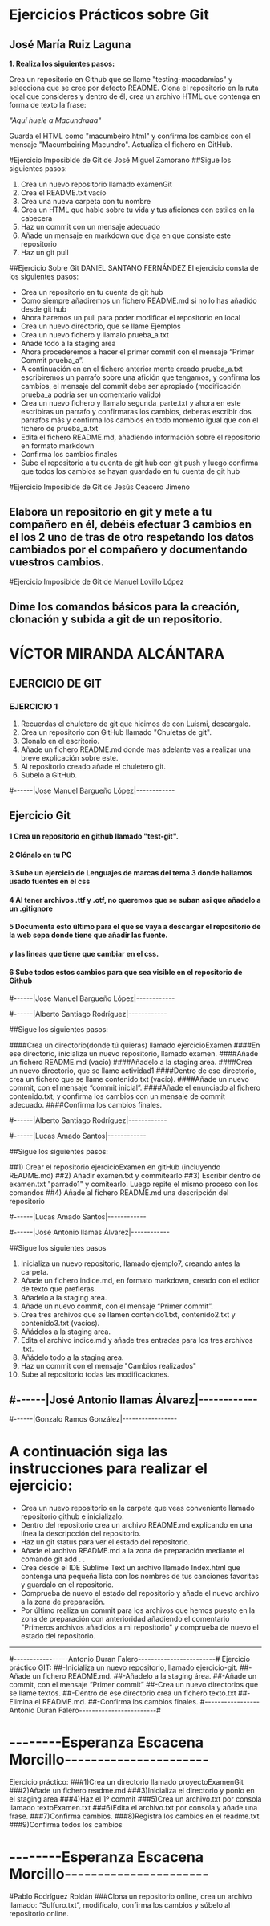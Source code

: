 # Ejercicios Prácticos sobre Git

## José María Ruiz Laguna

**1. Realiza los siguientes pasos:**

Crea un repositorio en Github que se llame "testing-macadamias" y selecciona que se cree por defecto README.
Clona el repositorio en la ruta local que consideres y dentro de él, crea un archivo HTML que contenga en forma de texto la frase:

_"Aquí huele a Macundraaa"_

Guarda el HTML como "macumbeiro.html" y confirma los cambios con el mensaje "Macumbeiring Macundro".
Actualiza el fichero en GitHub.

#Ejercicio Imposiblde de Git de José Miguel Zamorano
##Sigue los siguientes pasos:
1. Crea un nuevo repositorio llamado exámenGit
2. Crea el README.txt vacío
3. Crea una nueva carpeta con tu nombre
4. Crea un HTML que hable sobre tu vida y tus aficiones con estilos en la cabecera
5. Haz un commit con un mensaje adecuado
6. Añade un mensaje en markdown que diga en que consiste este repositorio
7. Haz un git pull

##Ejercicio Sobre Git DANIEL SANTANO FERNÁNDEZ
El ejercicio consta de los siguientes pasos:
* Crea un repositorio en tu cuenta de git hub
* Como siempre añadiremos un fichero README.md si no lo has añadido desde git hub
* Ahora haremos un pull para poder modificar el repositorio en local
* Crea un nuevo directorio, que se llame Ejemplos
* Crea un nuevo fichero y llamalo prueba_a.txt
* Añade todo a la staging area
* Ahora procederemos a hacer el primer commit con el mensaje “Primer Commit prueba_a”.
* A continuación en en el fichero anterior mente creado prueba_a.txt escribiremos un parrafo sobre una afición que tengamos, y confirma los cambios, el mensaje del commit debe ser apropiado (modificación prueba_a podria ser un comentario valido)
* Crea un nuevo fichero y llamalo segunda_parte.txt y ahora en este escribiras un parrafo y confirmaras los cambios, deberas escribir dos parrafos más y confirma los cambios en todo momento igual que con el fichero de prueba_a.txt
* Edita el fichero README.md, añadiendo información sobre el repositorio en formato markdown
* Confirma los cambios finales
* Sube el repositorio a tu cuenta de git hub con git push y luego confirma que todos los cambios se hayan guardado en tu cuenta de git hub


#Ejercicio Imposiblde de Git de Jesús Ceacero Jimeno
## Elabora un repositorio en git y mete a tu compañero en él, debéis efectuar 3 cambios en el los 2 uno de tras de otro respetando los datos cambiados por el compañero y documentando vuestros cambios.

#Ejercicio Imposiblde de Git de Manuel Lovillo López
## Dime los comandos básicos para la creación, clonación y subida a git de un repositorio.

# VÍCTOR MIRANDA ALCÁNTARA
## EJERCICIO DE GIT
### EJERCICIO 1
1. Recuerdas el chuletero de git que hicimos de con Luismi, descargalo.
2. Crea un repositorio con GitHub llamado "Chuletas de git".
3. Clonalo en el escritorio.
4. Añade un fichero README.md donde mas adelante vas a realizar una breve explicación sobre este.
5. Al repositorio creado añade el chuletero git.
6. Subelo a GitHub.

#------|Jose Manuel Bargueño López|------------

## Ejercicio Git

#### 1 Crea un repositorio en github llamado "test-git".
#### 2 Clónalo en tu PC
#### 3 Sube un ejercicio de Lenguajes de marcas del tema 3 donde hallamos usado fuentes en el css
#### 4 Al tener archivos .ttf y .otf, no queremos que se suban asi que añadelo a un .gitignore
#### 5 Documenta esto último para el que se vaya a descargar el repositorio de la web sepa donde tiene que añadir las fuente.
####   y las lineas que tiene que cambiar en el css.
#### 6 Sube todos estos cambios para que sea visible en el repositorio de Github

#------|Jose Manuel Bargueño López|------------

#------|Alberto Santiago Rodríguez|------------

##Sigue los siguientes pasos:

####Crea un directorio(donde tú quieras) llamado ejercicioExamen
####En ese directorio, inicializa un nuevo repositorio, llamado examen.
####Añade un fichero README.md (vacío)
####Añadelo a la staging area.
####Crea un nuevo directorio, que se llame actividad1
####Dentro de ese directorio, crea un fichero que se llame contenido.txt (vacío).
####Añade un nuevo commit, con el mensaje “commit inicial”.
####Añade el enunciado al fichero contenido.txt, y confirma los cambios con un mensaje de commit adecuado. 
####Confirma los cambios finales.

#------|Alberto Santiago Rodríguez|------------


#------|Lucas Amado Santos|------------ 

##Sigue los siguientes pasos:

##1) Crear el repositorio ejercicioExamen en gitHub (incluyendo README.md)
##2) Añadir examen.txt y commitearlo
##3) Escribir dentro de examen.txt  "parrado1"  y comitearlo. Luego repite el mismo proceso con los comandos 
##4) Añade al fichero README.md una descripción del repositorio

#------|Lucas Amado Santos|------------

#------|José Antonio llamas Álvarez|------------

##Sigue los siguientes pasos

1. Inicializa un nuevo repositorio, llamado ejemplo7, creando antes la carpeta.
2. Añade un fichero indice.md, en formato markdown, creado con el editor de texto que prefieras.
3. Añadelo a la staging area.
4. Añade un nuevo commit, con el mensaje “Primer commit”.
5. Crea tres archivos que se llamen contenido1.txt, contenido2.txt y contenido3.txt (vacíos).
6. Añádelos a la staging area.
7. Edita el archivo indice.md y añade tres entradas para los tres archivos .txt.
8. Añádelo todo a la staging area.
9. Haz un commit con el mensaje "Cambios realizados"
10. Sube al repositorio todas las modificaciones.

#------|José Antonio llamas Álvarez|------------
-------------------------------------------------
#------|Gonzalo Ramos González|-----------------

# A continuación siga las instrucciones para realizar el ejercicio:  
* Crea un nuevo repositorio en la carpeta que veas conveniente llamado repositorio github e inicializalo.
* Dentro del repositorio crea un archivo README.md explicando en una línea la descripcción del repositorio.
* Haz un git status para ver el estado del repositorio. 
* Añade el archivo README.md a la zona de preparación mediante el comando git add . . 
* Crea desde el IDE Sublime Text un archivo llamado Index.html que contenga una pequeña lista con los nombres de tus 
  canciones favoritas y   guardalo en el repositorio.
* Comprueba de nuevo el estado del repositorio y añade el 
  nuevo archivo a la zona de preparación. 
* Por último realiza un commit para los archivos que hemos puesto en la 
  zona de preparación con anterioridad añadiendo el comentario   "Primeros archivos añadidos a mi repositorio" y 
  comprueba de nuevo el estado del repositorio.

-----------------------------------------------------------------
#-----------------Antonio Duran Falero------------------------#
Ejercicio  práctico GIT:
##-Inicializa un nuevo repositorio, llamado ejercicio-git.
##-Añade un fichero README.md.
##-Añadelo a la staging área.
##-Añade un commit, con el mensaje “Primer commit”
##-Crea un nuevo directorios que se llame textos.
##-Dentro de ese directorio crea un fichero texto.txt
##-Elimina el README.md.
##-Confirma los cambios finales.
#-----------------Antonio Duran Falero------------------------#


# --------Esperanza Escacena Morcillo----------------------

Ejercicio práctico:
###1)Crea un directorio llamado proyectoExamenGit
###2)Añade un fichero readme.md
###3)Inicializa el directorio y ponlo en el staging area
###4)Haz el 1º commit
###5)Crea un archivo.txt por consola llamado textoExamen.txt
###6)Edita el archivo.txt por consola y añade una frase.
###7)Confirma cambios.
###8)Registra los cambios en el readme.txt
###9)Confirma todos los cambios
# --------Esperanza Escacena Morcillo----------------------

#Pablo Rodríguez Roldán
###Clona un repositorio online, crea un archivo llamado: “Sulfuro.txt”, modifícalo, confirma los cambios y súbelo al repositorio online.